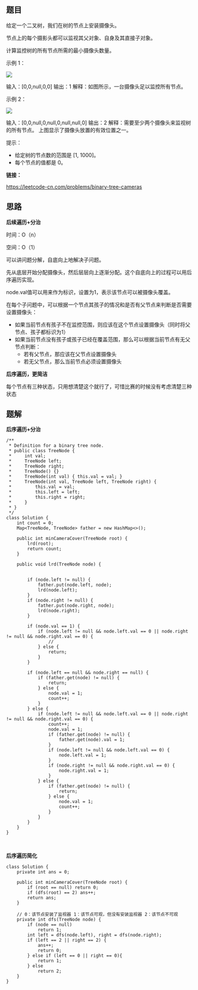 ## 题目

给定一个二叉树，我们在树的节点上安装摄像头。

节点上的每个摄影头都可以监视其父对象、自身及其直接子对象。

计算监控树的所有节点所需的最小摄像头数量。

 

示例 1：

![](https://assets.leetcode-cn.com/aliyun-lc-upload/uploads/2018/12/29/bst_cameras_01.png)

输入：[0,0,null,0,0]
输出：1
解释：如图所示，一台摄像头足以监控所有节点。

示例 2：

![](https://assets.leetcode-cn.com/aliyun-lc-upload/uploads/2018/12/29/bst_cameras_02.png)

输入：[0,0,null,0,null,0,null,null,0]
输出：2
解释：需要至少两个摄像头来监视树的所有节点。 上图显示了摄像头放置的有效位置之一。

提示：

* 给定树的节点数的范围是 [1, 1000]。
* 每个节点的值都是 0。

**链接：**

https://leetcode-cn.com/problems/binary-tree-cameras

## 思路

**后续遍历+分治**

时间：O（n）

空间：O（1）

可以讲问题分解，自底向上地解决子问题。

先从底层开始分配摄像头，然后层层向上逐渐分配。这个自底向上的过程可以用后序遍历实现。

node.val值可以用来作为标识，设置为1，表示该节点可以被摄像头覆盖。

在每个子问题中，可以根据一个节点其孩子的情况和是否有父节点来判断是否需要设置摄像头：

* 如果当前节点有孩子不在监控范围，则应该在这个节点设置摄像头（同时将父节点、孩子都标识为1）
* 如果当前节点没有孩子或孩子已经在覆盖范围，那么可以根据当前节点有无父节点判断：
  * 若有父节点，那应该在父节点设置摄像头
  * 若无父节点，那么当前节点必须设置摄像头

**后序遍历，更简洁**

每个节点有三种状态，只用想清楚这个就行了，可惜比赛的时候没有考虑清楚三种状态



## 题解

**后序遍历+分治**


    /**
     * Definition for a binary tree node.
     * public class TreeNode {
     *     int val;
     *     TreeNode left;
     *     TreeNode right;
     *     TreeNode() {}
     *     TreeNode(int val) { this.val = val; }
     *     TreeNode(int val, TreeNode left, TreeNode right) {
     *         this.val = val;
     *         this.left = left;
     *         this.right = right;
     *     }
     * }
     */
    class Solution {
        int count = 0;
        Map<TreeNode, TreeNode> father = new HashMap<>();
    
        public int minCameraCover(TreeNode root) {
            lrd(root);
            return count;
        }
    
        public void lrd(TreeNode node) {
    
    
            if (node.left != null) {
                father.put(node.left, node);
                lrd(node.left);
            }
            if (node.right != null) {
                father.put(node.right, node);
                lrd(node.right);
            }
    
            if (node.val == 1) {
                if (node.left != null && node.left.val == 0 || node.right != null && node.right.val == 0) {
                    // 
                } else {
                    return;
                }
            }
    
            if (node.left == null && node.right == null) {
                if (father.get(node) != null) {
                    return;
                } else {
                    node.val = 1;
                    count++;
                }
            } else {
                if (node.left != null && node.left.val == 0 || node.right != null && node.right.val == 0) {
                    count++;
                    node.val = 1;
                    if (father.get(node) != null) {
                        father.get(node).val = 1;
                    }
                    if (node.left != null && node.left.val == 0) {
                        node.left.val = 1;
                    }
                    if (node.right != null && node.right.val == 0) {
                        node.right.val = 1;
                    }
                } else {
                    if (father.get(node) != null) {
                        return;
                    } else {
                        node.val = 1;
                        count++;
                    }
                }
            }
        }
    }


​    

**后序遍历简化**

```
class Solution {
    private int ans = 0;
    
    public int minCameraCover(TreeNode root) {
        if (root == null) return 0;
        if (dfs(root) == 2) ans++;
        return ans;
    }
    
    // 0：该节点安装了监视器 1：该节点可观，但没有安装监视器 2：该节点不可观
    private int dfs(TreeNode node) {
        if (node == null)
            return 1;       
        int left = dfs(node.left), right = dfs(node.right);        
        if (left == 2 || right == 2) {
            ans++;
            return 0;
        } else if (left == 0 || right == 0){            
            return 1;
        } else 
            return 2;
    }
}
```

